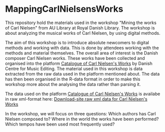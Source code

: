 # MappingCarlNielsensWorks
This repository hold the materials used in the workshop "Mining the works of Carl Nielsen" from AU Library at Royal Danish Library. The workshop is about analyzing the musical works of Carl Nielsen, by using digital methods. 
 
The aim of this workshop is to introduce absolute newcomers to digital methods and working with data. This is done by attendees working with the methods and material themselves. The overall area of interest is the Danish composer Carl Nielsen works. These works have been collected and organised into the platform [Catalogue of Carl Nielsen's Works](https://www.kb.dk/dcm/cnw/about.xq) by Danish Centre for Music Editing.
The material used in this workshop is data extracted from the raw data used in the platform mentioned about. The data has then been organised in the R-data format in order to make this workshop more about the analysing the data rather than parsing it.

The data used on the platform [Catalogue of Carl Nielsen's Works](https://www.kb.dk/dcm/cnw/about.xq) is availabe in raw xml-format here: [Download-site raw xml data for Carl Nielsen's Works](https://loar.kb.dk/items/7095cffa-6c9c-42c5-b1a7-44deae920871)

In the workshop, we will focus on three questions:
Which authors has Carl Nielsen composed to?
Where in the world the works have been performed?
Which tempos have been used most frequently used?
